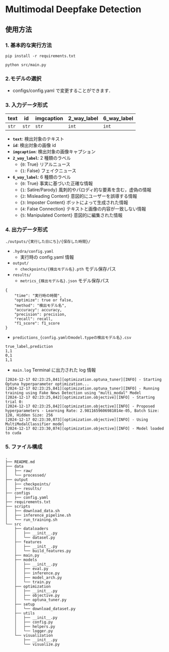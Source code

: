 # Multimodal Deepfake Detection
## 使用方法

### 1. 基本的な実行方法

```
pip install -r requirements.txt
```
```
python src/main.py
```
### 2.モデルの選択

- configs/config.yaml で変更することができます．


### 3. 入力データ形式

|    text     |      id     | imgcaption  | 2_way_label | 6_way_label |
|-------------|-------------|-------------|-------------|-------------|
|    `str`     |   `str`    |     `str`   |    `int`    |    `int`    |

- **`text`**: 検出対象のテキスト
- **`id`**: 検出対象の画像 id
- **`imgcaption`**: 検出対象の画像キャプション
- **`2_way_label`**: 2 種類のラベル
  - {`0`: True} リアルニュース
  - {`1`: False} フェイクニュース
- **`6_way_label`**: 6 種類のラベル
  - {`0`: True} 事実に基づいた正確な情報
  - {`1`: Satire/Parody} 風刺的やパロディ的な要素を含む，虚偽の情報
  - {`2`: Misleading Content} 意図的にユーザーを誤導する情報
  - {`3`: Imposter Content} ボットによって生成された情報
  - {`4`: False Connection} テキストと画像の内容が一致しない情報
  - {`5`: Manipulated Content} 意図的に編集された情報

### 4. 出力データ形式
`./outputs/{実行した日にち}/{保存した時間}/`
- `.hydra/config.yaml`
  - 実行時の config.yaml 情報
- `output/`
  - `checkpoints/{検出モデル名}.pth` モデル保存パス
- `results/`
  - `metrics_{検出モデル名}.json` モデル保存パス
```
{
    "time": "実行時の時間",
    "optimize": true or false,
    "method": "検出モデル名",
    "accuracy": accuracy,
    "precision": precision,
    "recall": recall,
    "f1_score": f1_score
}
```
  - `predictions_{config.yamlのmodel.typeの検出モデル名}.csv`
```
true_label,prediction
1,1
0,1
1,1
```
- `main.log`
Terminal に出力された log 情報
```
[2024-12-17 02:23:25,841][optimization.optuna_tuner][INFO] - Starting Optuna hyperparameter optimization...
[2024-12-17 02:23:25,841][optimization.optuna_tuner][INFO] - Running training using Fake News Detection using "multi_modal" Model
[2024-12-17 02:23:25,842][optimization.objective][INFO] - Starting trial 0:
[2024-12-17 02:23:25,842][optimization.objective][INFO] - Proposed hyperparameters - Learning Rate: 2.9811659606981014e-05, Batch Size: 128, Hidden Size: 256
[2024-12-17 02:23:30,073][optimization.objective][INFO] - Using MultiModalClassifier model
[2024-12-17 02:23:30,074][optimization.objective][INFO] - Model loaded to cuda
```



### 5. ファイル構成

```
.
├── README.md
├── data
│   ├── raw/                
│   └── processed/          
├── output
│   ├── checkpoints/         
│   ├── results/             
├── configs
│   ├── config.yaml 
├── requirements.txt
├── scripts
│   ├── download_data.sh
│   ├── inference_pipeline.sh
│   └── run_training.sh
└── src
    ├── dataloaders
    │   ├── __init__.py
    │   └── dataset.py
    ├── features
    │   ├── __init__.py
    │   └── build_features.py
    ├── main.py
    ├── models
    │   ├── __init__.py
    │   ├── eval.py
    │   ├── inference.py
    │   ├── model_arch.py
    │   └── train.py
    ├── optimization
    │   ├── __init__.py
    │   ├── objective.py
    │   └── optuna_tuner.py
    ├── setup
    │   └── download_dataset.py
    ├── utils
    │   ├── __init__.py
    │   ├── config.py
    │   ├── helpers.py
    │   └── logger.py
    └── visualization
        ├── __init__.py
        └── visualize.py
```
